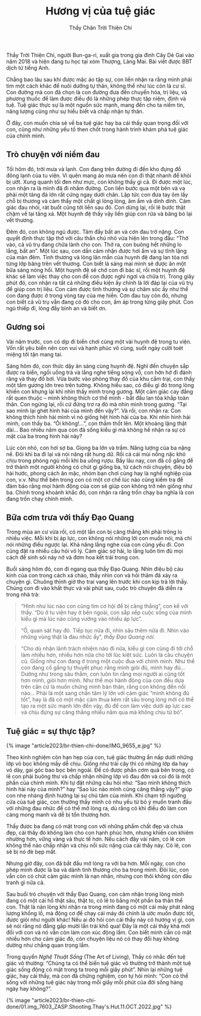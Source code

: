 ﻿---
title: Hương vị của tuệ giác
author: Thầy Chân Trời Thiện Chí
---

<p class="editors-preface">Thầy Trời Thiện Chí, người Bun-ga-ri, xuất gia trong gia đình Cây Dẻ Gai vào năm 2018 và hiện đang tu học tại xóm Thượng, Làng Mai. Bài viết được BBT dịch từ tiếng Anh.</p>

Chẳng bao lâu sau khi được mặc áo tập sự, con liền nhận ra rằng mình phải tìm một cách khác để nuôi dưỡng tự thân, không thể như lúc còn là cư sĩ. Con đường mà con đã chọn là con đường đưa đến chuyển hóa, trị liệu, và phương thuốc để làm được điều đó là những phép thực tập niệm, định và tuệ. Tuệ giác thực sự là một nguồn sức mạnh, mang đến cho ta niềm tin, năng lượng cũng như sự hiểu biết và chấp nhận tự thân. 

Ở đây, con muốn chia sẻ về ba tuệ giác hay ba cái thấy quan trọng đối với con, cũng như những yếu tố then chốt trong hành trình khám phá tuệ giác của chính mình.

## Trò chuyện với niềm đau

Tối hôm đó, trời mưa và lạnh. Con đang trên đường đi đến kho đựng đồ đông lạnh của tu viện. Vì quên mang áo mưa nên con đi thật nhanh để khỏi bị ướt. Xung quanh tối đen như mực, con không thấy gì cả. Đi được một lúc, con nhận ra là mình đã đi nhầm đường. Con liền bước qua một bên và va phải một tảng đá lớn rất cứng ngay dưới chân. Lập tức con đưa tay ôm lấy chỗ bị thương và cảm thấy một chất gì lỏng lỏng, âm ấm và dính dính. Cảm giác đau nhói, rát buốt cũng tới liền sau đó. Con dừng lại, rồi lê bước thật chậm về lại tăng xá. Một huynh đệ thấy vậy liền giúp con rửa và băng bó lại vết thương. 

Đêm đó, con không ngủ được. Tâm đầy bất an và cơn đau trở nặng. Con quyết định thực tập thở với câu thần chú nhỏ vừa hiện lên trong đầu: “Thở vào, cả vũ trụ đang chữa lành cho con. Thở ra, con buông hết những lo lắng, bất an”. Một lúc sau, con dần cảm nhận được hơi ấm và sự tĩnh lặng của màn đêm. Tình thương và lòng lân mẫn của huynh đệ đang lan tỏa nơi từng lớp băng trên vết thương. Con biết là sáng mai mình sẽ được ăn một bữa sáng nóng hổi. Một huynh đệ sẽ chở con đi bác sĩ, rồi một huynh đệ khác sẽ làm việc thay cho con để con được nghỉ ngơi và chữa trị. Trong giây phút đó, con nhận ra tất cả những điều kiện ấy chính là lời đáp lại của vũ trụ để giúp con trị liệu. Con cảm được tình thương và sự chăm sóc ấy như thể con đang được ở trong vòng tay của mẹ hiền. Cơn đau tuy còn đó, nhưng con biết cả vũ trụ vẫn đang có đó cho con, ấm áp trong từng giây phút. Con ngủ thiếp đi, lòng đầy bình an và biết ơn. 

## Gương soi

Vài năm trước, con có dịp đi biển chơi cùng một vài huynh đệ trong tu viện. Vốn rất yêu biển nên con vui và hạnh phúc vô cùng, suốt ngày cười toét miệng tới tận mang tai. 

Sáng hôm đó, con thức dậy ăn sáng cùng huynh đệ. Nghĩ đến chuyện sắp được ra biển, ngồi uống trà và lắng nghe tiếng sóng vỗ, con hớn hở đi đánh răng và thay đồ bơi. Vừa bước vào phòng thay đồ của khu cắm trại, con thấy một tấm gương lớn treo trên tường. Không hiểu sao, có điều gì đó trong lòng khiến con khựng lại khi nhìn thấy mình trong gương. Một cảm giác cay đắng rất quen thuộc – mình không thích cơ thể mình - bắt đầu lan tỏa khắp toàn thân. Con ngừng lại, rồi cứ đứng trơ ra đó mà nhìn mình trong gương. “Tại sao mình lại ghét hình hài của mình đến vậy?”. Và rồi, con nhận ra: Con không thích hình hài mình vì nó giống hệt hình hài của ba. Khi nhìn hình hài mình, con thấy ba. “Ôi không!...”, con thầm thốt lên. Một khoảng lặng thật dài… Bao nhiêu năm qua con đã sống kiểu gì mà không hề nhận ra sự có mặt của ba trong hình hài này? 

Lúc còn nhỏ, con hơi sợ ba. Giọng ba lớn và trầm. Năng lượng của ba nặng nề. Đôi khi ba đi lại và nói năng rất hung dữ. Rồi cả cái mùi nồng nặc khó chịu trong phòng ngủ mỗi khi ba uống rượu. Bấy lâu nay, con đã cố gắng để trở thành một người không có chút gì giống ba, từ cách nói chuyện, điệu bộ hài hước, phong cách ăn mặc, nhóm bạn chơi cùng hay là nghề nghiệp của con, v.v. Như thể bên trong con có một cơ chế lúc nào cũng kiểm tra để đảm bảo rằng mọi hành động của con sẽ giúp con không trở nên giống như ba. Chính trong khoảnh khắc đó, con nhận ra rằng trốn chạy ba nghĩa là con đang trốn chạy chính mình.

## Bữa cơm trưa với thầy Đạo Quang

Trong mùa an cư vừa rồi, có một lần con bị căng thẳng khi phải trông lo nhiều việc. Mỗi khi bị áp lực, con không nói những lời con muốn nói, mà chỉ nói những điều ngược lại. Khả năng lắng nghe của con cũng yếu đi. Con cũng đặt ra nhiều câu hỏi vô lý. Cảm giác sợ hãi, lo lắng luôn tìm đủ mọi cách để sinh sôi nảy nở và đơm hoa kết trái trong con. 

Buổi sáng hôm đó, con đi ngang qua thầy Đạo Quang. Nhìn điệu bộ cáu kỉnh của con trong cách xá chào, thầy nhìn con và hỏi thăm đã xảy ra chuyện gì. Chuông thỉnh giờ thọ trai vang lên trước khi con kịp trả lời thầy. Chúng con đi vào khất thực và vài phút sau, cuộc trò chuyện đã diễn ra trong nhà trà:

> “Hình như lúc nào con cũng tìm cơ hội để bị căng thẳng”, con kể với thầy. “Dù ở tu viện hay ở bên ngoài, con sắp xếp cuộc sống của mình kiểu gì mà lúc nào cũng vướng vào nhiều áp lực”.

> “Ồ, quan sát hay đó. Tiếp tục nữa đi, nhìn sâu thêm nữa đi. Nhìn vào những vùng thật là đau nhức ấy”, <i>thầy Đạo Quang nói.</i>

> “Cho dù nhận lãnh trách nhiệm nào đi nữa, kiểu gì con cũng đi tới chỗ làm nhiều hơn, nhiều hơn nữa cho tới lúc kiệt sức. Luôn là câu chuyện cũ. Giống như con đang ở trong một cuộc đua với chính mình. Như thể con đang cố gắng tự thuyết phục rằng mình giỏi đủ, mình hay đủ… Dường như trong sâu thẳm, con luôn tin rằng mọi người ai cũng tốt hơn mình, giỏi hơn mình. Như thể mọi hành động của con đều dựa trên căn cứ là muốn chứng minh bản thân, rằng con không đến nỗi nào… Phải là một sang chấn tâm lý lớn với cảm giác “mình không đủ tốt”, hay là đã có một mặc cảm thua kém rất sâu trong lòng mới có thể tạo ra một sức mạnh lớn đến vậy, đủ để con làm việc dưới áp lực cao và chịu đựng sự căng thẳng nhiều năm qua mà không chịu từ bỏ”. 

## Tuệ giác = sự thực tập?

{% image "article2023/br-thien-chi-done/IMG_9655_e.jpg" %}

Theo kinh nghiệm còn hạn hẹp của con, tuệ giác thường ẩn nấp dưới những lớp vỏ bọc không mấy dễ chịu. Giống như trái cây thì có những lớp da hay vỏ dày, gai góc bao bọc bên ngoài. Để có được phần cơm quả bên trong, có lẽ con phải buông thư và chấp nhận những lớp vỏ đau đớn và coi đó là một phần của chính mình. Khi tự đặt những câu hỏi như: “Sao mình không thích hình hài này của mình?” hay “Sao lúc nào mình cũng căng thẳng vậy?” giúp con nhẹ nhàng định hướng lại sự chú tâm của mình. Khi chạm tới ngưỡng cửa của tuệ giác, con thường thấy mình có nhu yếu từ bỏ ý muốn tranh đấu với những đau nhức để có thể mở lòng ra, dù rằng có khi điều đó làm con càng mong manh và dễ bị tổn thương hơn.

Thấy được ba đang có mặt trong con với những phẩm chất đẹp và chưa đẹp, cái thấy đó không làm cho con hạnh phúc hơn, nhưng khiến con khiêm nhường hơn, vững vàng và thực tế hơn. Nếu cách đây vài năm, có lẽ con không thể nào chấp nhận và chịu nổi sức nặng của cái thấy này. Có lẽ, con sẽ bị nó đè bẹp mất.

Nhưng giờ đây, con đã bắt đầu mở lòng ra với ba hơn. Mỗi ngày, con cho phép mình được là ba và dành tình thương cho ba trong mình. Đôi lúc, con vẫn còn có chút cảm giác mình là nạn nhân, nhưng con thôi không còn đấu tranh gì nữa cả.

Sau buổi trò chuyện với thầy Đạo Quang, con cảm nhận trong lòng mình đang có một cái hố thật sâu, thật to, có lẽ to bằng một phần ba thân thể con. Thật là nản lòng khi nhận ra trong mình đang có một cái máy phát năng lượng khổng lồ, mà động cơ để chạy cái máy đó chính là ước muốn được tốt, được giỏi như người khác! Nếu ai đó hỏi con cái thấy này có hương vị gì, con sẽ nói rằng nó đắng gấp mười lần trái khổ qua! Đây là một cái thấy khá mới đối với con và nó vẫn còn làm con xúc động lắm. Con biết mình cần có mặt nhiều hơn cho cảm giác đó, còn chuyện liệu nó có thay đổi hay không dường như chẳng quan trọng lắm.

Trong quyển *Nghệ Thuật Sống* (The Art of Living), Thầy có nhắc đến tuệ giác vô thường: “Chúng ta có thể biến tuệ giác vô thường trở thành một tuệ giác sống động có mặt trong ta trong mỗi giây phút”. Nhìn lại những tuệ giác, hay cái thấy, mà con đã chứng nghiệm, con tự hỏi mình: “Con có thể sống với những tuệ giác này trong mỗi giây mỗi phút của đời sống hàng ngày hay không?”.

<div class="article-end"></div>

{% image "article2023/br-thien-chi-done/01.img_7603_ZASP.Shooting.Thay's.Hut.11.OCT.2022.jpg" %}
